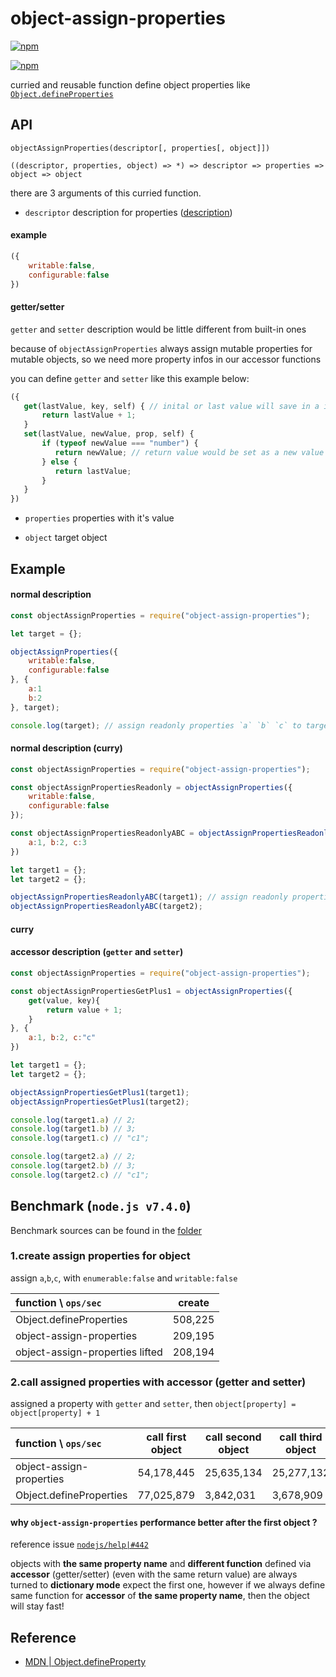 # object-assign-properties

[![npm](https://img.shields.io/npm/v/object-assign-properties.svg?style=flat-square)](https://www.npmjs.com/package/object-assign-properties)

[![npm](https://nodei.co/npm/object-assign-properties.png?downloads=true&downloadRank=true&stars=true)](https://www.npmjs.com/package/object-assign-properties)

curried and reusable function define object properties like [`Object.defineProperties`](https://developer.mozilla.org/en/docs/Web/JavaScript/Reference/Global_Objects/Object/defineProperties)

## API
`objectAssignProperties(descriptor[, properties[, object]])`

`((descriptor, properties, object) => *) => descriptor => properties => object => object`

there are 3 arguments of this curried function.

- `descriptor` description for properties ([description](https://developer.mozilla.org/en/docs/Web/JavaScript/Reference/Global_Objects/Object/defineProperty#Description))

#### example
```javascript
({
    writable:false,
    configurable:false
})
```

#### getter/setter

`getter` and `setter` description would be little different from built-in ones

because of `objectAssignProperties` always assign mutable properties for mutable objects, so we need more property infos in our accessor functions

you can define `getter` and `setter` like this example below:

```javascript
({
   get(lastValue, key, self) { // inital or last value will save in a interal scope
       return lastValue + 1;
   }
   set(lastValue, newValue, prop, self) {
       if (typeof newValue === "number") {
          return newValue; // return value would be set as a new value for the property
       } else {
          return lastValue;
       }
   }
})
```

- `properties` properties with it's value

- `object` target object

## Example

#### normal description
```javascript
const objectAssignProperties = require("object-assign-properties");

let target = {};

objectAssignProperties({
    writable:false,
    configurable:false
}, {
    a:1
    b:2
}, target);

console.log(target); // assign readonly properties `a` `b` `c` to target object

```

#### normal description (curry)

```javascript
const objectAssignProperties = require("object-assign-properties");

const objectAssignPropertiesReadonly = objectAssignProperties({
    writable:false,
    configurable:false
});

const objectAssignPropertiesReadonlyABC = objectAssignPropertiesReadonly({
    a:1, b:2, c:3
})

let target1 = {};
let target2 = {};

objectAssignPropertiesReadonlyABC(target1); // assign readonly properties `a` `b` `c` to target object
objectAssignPropertiesReadonlyABC(target2);
```

#### curry

#### accessor description (`getter` and `setter`)

```javascript
const objectAssignProperties = require("object-assign-properties");

const objectAssignPropertiesGetPlus1 = objectAssignProperties({
    get(value, key){
        return value + 1;
    }
}, {
    a:1, b:2, c:"c"
})

let target1 = {};
let target2 = {};

objectAssignPropertiesGetPlus1(target1);
objectAssignPropertiesGetPlus1(target2);

console.log(target1.a) // 2;
console.log(target1.b) // 3;
console.log(target1.c) // "c1";

console.log(target2.a) // 2;
console.log(target2.b) // 3;
console.log(target2.c) // "c1";
```

## Benchmark (`node.js v7.4.0`)

Benchmark sources can be found in the [folder](https://github.com/octo-utils/object-assign-properties/blob/master/benchmark/)

### 1.create assign properties for object

assign `a`,`b`,`c`, with `enumerable:false` and `writable:false`

| function \ `ops/sec`                             | create  |
|:-------------------------------------------------|---------|
| Object.defineProperties                          | 508,225 |
| object-assign-properties                         | 209,195 |
| object-assign-properties lifted                  | 208,194 |

### 2.call assigned properties with accessor (getter and setter)

assigned a property with `getter` and `setter`, then `object[property] = object[property] + 1`

| function \ `ops/sec`                 | call first object | call second object | call third object |
|:------------------------------------ |-------------------|--------------------|-------------------|
| object-assign-properties             | 54,178,445        | 25,635,134         | 25,277,132        |
| Object.defineProperties              | 77,025,879        | 3,842,031          | 3,678,909         |

#### why `object-assign-properties` performance better after the first object ?

reference issue [`nodejs/help|#442`](https://github.com/nodejs/help/issues/442#issuecomment-272906330)

objects with **the same property name** and **different function** defined via **accessor** (getter/setter) (even with the same return value) are always turned to **dictionary mode** expect the first one, however if we always define same function for **accessor** of **the same property name**, then the object will stay fast!

## Reference
- [MDN | Object.defineProperty](https://developer.mozilla.org/en/docs/Web/JavaScript/Reference/Global_Objects/Object/defineProperty)
